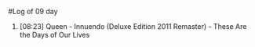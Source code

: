 #Log of 09 day

1. [08:23] Queen - Innuendo (Deluxe Edition 2011 Remaster) - These Are the Days of Our Lives
